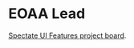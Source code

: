 # EOAA Lead

[Spectate UI Features project board](https://github.com/spec-journalism/spectate/projects/1).
